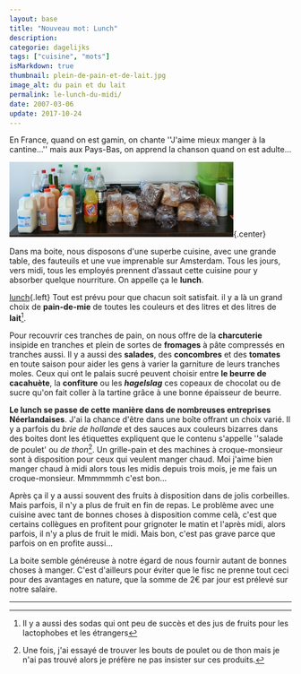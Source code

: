 ```yaml
---
layout: base
title: "Nouveau mot: Lunch"
description: 
categorie: dagelijks
tags: ["cuisine", "mots"]
isMarkdown: true
thumbnail: plein-de-pain-et-de-lait.jpg
image_alt: du pain et du lait
permalink: le-lunch-du-midi/
date: 2007-03-06
update: 2017-10-24
---
```




En France, quand on est gamin, on chante ''J'aime mieux manger à la cantine...'' mais aux Pays-Bas, on apprend la chanson quand on est adulte...

![du pain et du lait](plein-de-pain-et-de-lait.jpg){.center}


Dans ma boite, nous disposons d'une superbe cuisine, avec une grande table, des fauteuils et une vue imprenable sur Amsterdam. Tous les jours, vers midi, tous les employés prennent d’assaut cette cuisine pour y absorber quelque nourriture. On appelle ça le **lunch**. 


[lunch](prepared-to-lunch-200.jpg){.left} Tout est prévu pour que chacun soit satisfait. il y a là un grand choix de **pain-de-mie** de toutes les couleurs et des litres et des litres de **lait**[^1]. 

Pour recouvrir ces tranches de pain, on nous offre de la **charcuterie** insipide en tranches et plein de sortes de **fromages** à pâte compressés en tranches aussi. Il y a aussi des **salades**, des **concombres** et des **tomates** en toute saison pour aider les gens à varier la garniture de leurs tranches moles. Ceux qui ont le palais sucré peuvent choisir entre **le beurre de cacahuète**, la **confiture** ou les ***hagelslag*** ces copeaux de chocolat ou de sucre qu'on fait coller à la tartine grâce à une bonne épaisseur de beurre. 

**Le lunch se passe de cette manière dans de nombreuses entreprises Néerlandaises**. J'ai la chance d'être dans une boîte offrant un choix varié. Il y a parfois du *brie de hollande* et des sauces aux couleurs bizarres dans des boites dont les étiquettes expliquent que le contenu s'appelle ''salade de poulet' ou *de thon*[^2]. Un grille-pain et des machines à croque-monsieur sont à disposition pour ceux qui veulent manger chaud. Moi j'aime bien manger chaud à midi alors tous les midis depuis trois mois, je me fais un croque-monsieur. Mmmmmmh c'est bon…

Après ça il y a aussi souvent des fruits à disposition dans de jolis corbeilles. Mais parfois, il n'y a plus de fruit en fin de repas. Le problème avec une cuisine avec tant de bonnes choses à disposition comme celà, c'est que certains collègues en profitent pour grignoter le matin et l'après midi, alors parfois, il n'y a plus de fruit le midi. Mais bon, c'est pas grave parce que parfois on en profite aussi...

La boite semble généreuse à notre égard de nous fournir autant de bonnes choses à manger. C'est d'ailleurs pour éviter que le fisc ne prenne tout ceci pour des avantages en nature, que la somme de 2€ par jour est prélevé sur notre salaire.

---
[^1]: Il y a aussi des sodas qui ont peu de succès et des jus de fruits pour les lactophobes et les étrangers
[^2]: Une fois, j'ai essayé de trouver les bouts de poulet ou de thon mais je n'ai pas trouvé alors je préfère ne pas insister sur ces produits.
